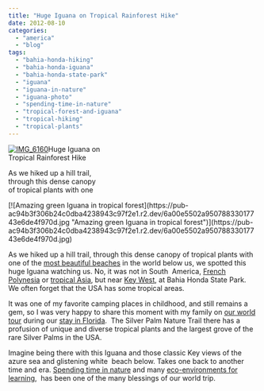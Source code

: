 ```yaml
---
title: "Huge Iguana on Tropical Rainforest Hike"
date: 2012-08-10
categories: 
  - "america"
  - "blog"
tags: 
  - "bahia-honda-hiking"
  - "bahia-honda-iguana"
  - "bahia-honda-state-park"
  - "iguana"
  - "iguana-in-nature"
  - "iguana-photo"
  - "spending-time-in-nature"
  - "tropical-forest-and-iguana"
  - "tropical-hiking"
  - "tropical-plants"
---
```


[![IMG_6160](https://pub-ac94b3f306b24c0dba4238943c97f2e1.r2.dev/6a00e5502a95078833017743e6dde2970d.jpg "IMG_6160")](https://pub-ac94b3f306b24c0dba4238943c97f2e1.r2.dev/6a00e5502a95078833017743e6dde2970d.jpg)Huge Iguana on  
Tropical Rainforest Hike

As we hiked up a hill trail,  
through this dense canopy  
of tropical plants with one

<!--more--> [![Amazing green Iguana in tropical forest](https://pub-ac94b3f306b24c0dba4238943c97f2e1.r2.dev/6a00e5502a95078833017743e6de4f970d.jpg "Amazing green Iguana in tropical forest")](https://pub-ac94b3f306b24c0dba4238943c97f2e1.r2.dev/6a00e5502a95078833017743e6de4f970d.jpg)  
  
As we hiked up a hill trail, through this dense canopy of tropical plants with one of the [most beautiful beaches](http://soultravelers3new.local/2012/02/tropical-paradise-at-budget-prices.html "One of the most beautiful beaches") in the world below us, we spotted this huge Iguana watching us. No, it was not in South  America, [French Polynesia](http://soultravelers3new.local/2010/10/family-travel-french-polynesia-cheaply.html "French Polynesia") or [tropical Asia](http://soultravelers3new.local/2012/06/why-learn-mandarin-in-tropical-asia-penang.html "tropical Asia"), but near [Key West](http://soultravelers3new.local/2012/02/key-west-vacation.html "key west vacation"), at Bahia Honda State Park. We often forget that the USA has some tropical areas.  
  
It was one of my favorite camping places in childhood, and still remains a gem, so I was very happy to share this moment with my family on [our world tour](http://soultravelers3new.local/2012/01/amazing-family-world-tour.html "around-the-world family trip") during our [stay in Florida](http://soultravelers3new.local/2011/10/florida-road-trip-sun-fun-family-vacation.html "road trip florida").  The Silver Palm Nature Trail there has a profusion of unique and diverse tropical plants and the largest grove of the rare Silver Palms in the USA.  
  
Imagine being there with this Iguana and those classic Key views of the azure sea and glistening white  beach below. Takes one back to another time and era. [Spending time in nature](http://soultravelers3new.local/2011/07/beautiful-butterfly-flowers-and-family-travel.html "spending time in nature") and many [eco-environments for learning](http://soultravelers3new.local/2012/04/environmental-education-world-school-kid.html "eco-environments for learning"),  has been one of the many blessings of our world trip.
